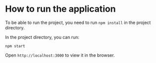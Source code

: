 # How to run the application

To be able to run the project, you need to run `npm install` in the project directory.

In the project directory, you can run:

`npm start`

Open `http://localhost:3000` to view it in the browser.
